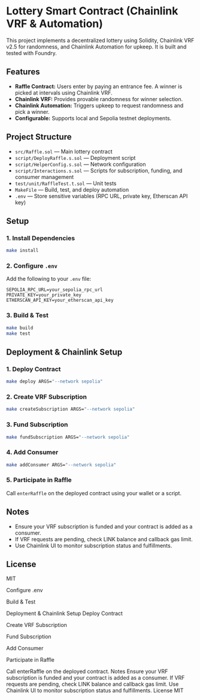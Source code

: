 # Lottery Smart Contract (Chainlink VRF & Automation)

This project implements a decentralized lottery using Solidity, Chainlink VRF v2.5 for randomness, and Chainlink Automation for upkeep. It is built and tested with Foundry.

## Features

- **Raffle Contract:** Users enter by paying an entrance fee. A winner is picked at intervals using Chainlink VRF.
- **Chainlink VRF:** Provides provable randomness for winner selection.
- **Chainlink Automation:** Triggers upkeep to request randomness and pick a winner.
- **Configurable:** Supports local and Sepolia testnet deployments.

## Project Structure

- `src/Raffle.sol` — Main lottery contract
- `script/DeployRaffle.s.sol` — Deployment script
- `script/HelperConfig.s.sol` — Network configuration
- `script/Interactions.s.sol` — Scripts for subscription, funding, and consumer management
- `test/unit/RaffleTest.t.sol` — Unit tests
- `MakeFile` — Build, test, and deploy automation
- `.env` — Store sensitive variables (RPC URL, private key, Etherscan API key)

## Setup

### 1. Install Dependencies

```sh
make install
```

### 2. Configure `.env`

Add the following to your `.env` file:

```
SEPOLIA_RPC_URL=your_sepolia_rpc_url
PRIVATE_KEY=your_private_key
ETHERSCAN_API_KEY=your_etherscan_api_key
```

### 3. Build & Test

```sh
make build
make test
```

## Deployment & Chainlink Setup

### 1. Deploy Contract

```sh
make deploy ARGS="--network sepolia"
```

### 2. Create VRF Subscription

```sh
make createSubscription ARGS="--network sepolia"
```

### 3. Fund Subscription

```sh
make fundSubscription ARGS="--network sepolia"
```

### 4. Add Consumer

```sh
make addConsumer ARGS="--network sepolia"
```

### 5. Participate in Raffle

Call `enterRaffle` on the deployed contract using your wallet or a script.

## Notes

- Ensure your VRF subscription is funded and your contract is added as a consumer.
- If VRF requests are pending, check LINK balance and callback gas limit.
- Use Chainlink UI to monitor subscription status and fulfillments.

## License

MIT

Configure .env

Build & Test

Deployment & Chainlink Setup
Deploy Contract

Create VRF Subscription

Fund Subscription

Add Consumer

Participate in Raffle

Call enterRaffle on the deployed contract.
Notes
Ensure your VRF subscription is funded and your contract is added as a consumer.
If VRF requests are pending, check LINK balance and callback gas limit.
Use Chainlink UI to monitor subscription status and fulfillments.
License
MIT
